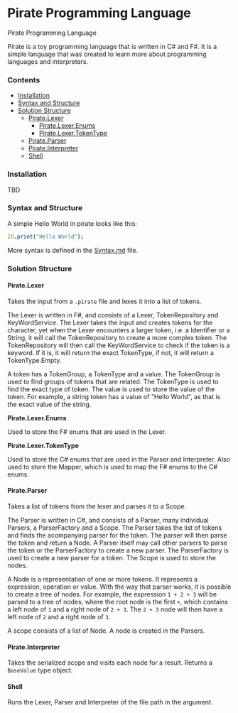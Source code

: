 # Pirate Programming Language

Pirate Programming Language

Pirate is a toy programming language that is written in C# and F#. It is a simple language that was created to learn more about programming languages and interpreters.

### Contents

* [Installation](./#installation)
* [Syntax and Structure](./#syntax-and-structure)
* [Solution Structure](./#solution-structure)
  * [Pirate.Lexer](./#piratelexer)
    * [Pirate.Lexer.Enums](./#piratelexerenums)
    * [Pirate.Lexer.TokenType](./#piratelexertokentype)
  * [Pirate.Parser](./#pirateparser)
  * [Pirate.Interpreter](./#pirateinterpreter)
  * [Shell](./#shell)

### Installation

TBD

### Syntax and Structure

A simple Hello World in pirate looks like this:

```nim
IO.print("Hello World");
```

More syntax is defined in the [Syntax.md](syntax.md) file.

### Solution Structure

#### Pirate.Lexer

Takes the input from a `.pirate` file and lexes it into a list of tokens.

The Lexer is written in F#, and consists of a Lexer, TokenRepository and KeyWordService. The Lexer takes the input and creates tokens for the character, yet when the Lexer encounters a larger token, i.e. a Identifier or a String, it will call the TokenRepository to create a more complex token. The TokenRepository will then call the KeyWordService to check if the token is a keyword. If it is, it will return the exact TokenType, if not, it will return a TokenType.Empty.

A token has a TokenGroup, a TokenType and a value. The TokenGroup is used to find groups of tokens that are related. The TokenType is used to find the exact type of token. The value is used to store the value of the token. For example, a string token has a value of "Hello World", as that is the exact value of the string.

**Pirate.Lexer.Enums**

Used to store the F# enums that are used in the Lexer.

**Pirate.Lexer.TokenType**

Used to store the C# enums that are used in the Parser and Interpreter. Also used to store the Mapper, which is used to map the F# enums to the C# enums.

#### Pirate.Parser

Takes a list of tokens from the lexer and parses it to a Scope.

The Parser is written in C#, and consists of a Parser, many individual Parsers, a ParserFactory and a Scope. The Parser takes the list of tokens and finds the acompanying parser for the token. The parser will then parse the token and return a Node. A Parser itself may call other parsers to parse the token or the ParserFactory to create a new parser. The ParserFactory is used to create a new parser for a token. The Scope is used to store the nodes.

A Node is a representation of one or more tokens. It represents a expression, operation or value. With the way that parser works, it is possible to create a tree of nodes. For example, the expression `1 + 2 + 3` will be parsed to a tree of nodes, where the root node is the first `+`, which contains a left node of `1` and a right node of `2 + 3`. The `2 + 3` node will then have a left node of `2` and a right node of `3`.

A scope consists of a list of Node. A node is created in the Parsers.

#### Pirate.Interpreter

Takes the serialized scope and visits each node for a result. Returns a `BaseValue` type object.

#### Shell

Runs the Lexer, Parser and Interpreter of the file path in the argument.

